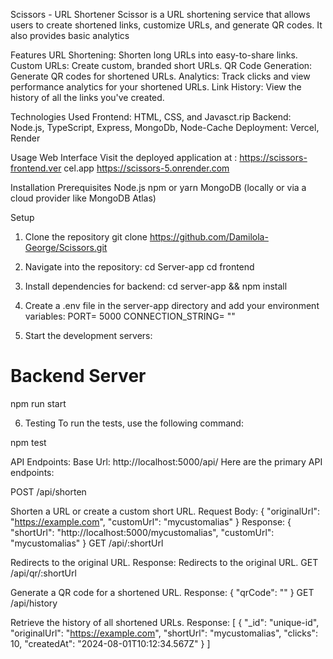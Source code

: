 Scissors - URL Shortener
Scissor is a URL shortening service that allows users to create shortened links, customize URLs, and generate QR codes. It also provides basic analytics

Features
URL Shortening: Shorten long URLs into easy-to-share links.
Custom URLs: Create custom, branded short URLs.
QR Code Generation: Generate QR codes for shortened URLs.
Analytics: Track clicks and view performance analytics for your shortened URLs.
Link History: View the history of all the links you've created.

Technologies Used
Frontend: HTML, CSS, and Javasct.rip
Backend: Node.js, TypeScript, Express, MongoDb, Node-Cache
Deployment: Vercel, Render

Usage
Web Interface
Visit the deployed application at :
https://scissors-frontend.ver
cel.app
https://scissors-5.onrender.com


Installation
Prerequisites
Node.js
npm or yarn
MongoDB (locally or via a cloud provider like MongoDB Atlas)

Setup
1. Clone the repository
   git clone https://github.com/Damilola-George/Scissors.git

2. Navigate into the repository:
cd Server-app
cd frontend

3. Install dependencies for backend:
cd server-app && npm install

4. Create a .env file in the server-app directory and add your environment variables:
PORT= 5000
CONNECTION_STRING= ""

5. Start the development servers:
# Backend Server
npm run start

6. Testing
To run the tests, use the following command:

npm test


API Endpoints: Base Url: http://localhost:5000/api/
Here are the primary API endpoints:

POST /api/shorten

Shorten a URL or create a custom short URL.
Request Body:
{
  "originalUrl": "https://example.com",
  "customUrl": "mycustomalias"
}
Response:
{
  "shortUrl": "http://localhost:5000/mycustomalias",
  "customUrl": "mycustomalias"
}
GET /api/:shortUrl

Redirects to the original URL.
Response: Redirects to the original URL.
GET /api/qr/:shortUrl

Generate a QR code for a shortened URL.
Response:
{
  "qrCode": "<base64-encoded-qr-code>"
}
GET /api/history

Retrieve the history of all shortened URLs.
Response:
[
  {
    "_id": "unique-id",
    "originalUrl": "https://example.com",
    "shortUrl": "mycustomalias",
    "clicks": 10,
    "createdAt": "2024-08-01T10:12:34.567Z"
  }
]

